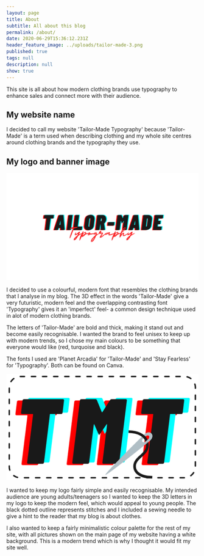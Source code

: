```yaml
---
layout: page
title: About
subtitle: All about this blog
permalink: /about/
date: 2020-06-29T15:36:12.231Z
header_feature_image: ../uploads/tailor-made-3.png
published: true
tags: null
description: null
show: true
---
```

This site is all about how modern clothing brands use typography to enhance sales and connect more with their audience. 

## My website name

I decided to call my website 'Tailor-Made Typography' because 'Tailor-Made' is a term used when describing clothing and my whole site centres around clothing brands and the typography they use.

## My logo and banner image

![Tailor-Made Typography header](../uploads/tailor-made-3.png "Tailor-Made Typography header")

I decided to use a colourful, modern font that resembles the clothing brands that I analyse in my blog. The 3D effect in the words 'Tailor-Made' give a very futuristic, modern feel and the overlapping contrasting font 'Typography' gives it an 'imperfect' feel- a common design technique used in alot of modern clothing brands. 

The letters of 'Tailor-Made' are bold and thick, making it stand out and become easily recognisable. I wanted the brand to feel unisex to keep up with modern trends, so I chose my main colours to be something that everyone would like (red, turquoise and black).

The fonts I used are 'Planet Arcadia' for 'Tailor-Made' and 'Stay Fearless' for 'Typography'. Both can be found on Canva.

![Tailor-Made Typography logo](../uploads/t-2.png "Tailor-Made Typography logo")

I wanted to keep my logo fairly simple and easily recognisable. My intended audience are young adults/teenagers so I wanted to keep the 3D letters in my logo to keep the modern feel, which would appeal to young people. The black dotted outline represents stitches and I included a sewing needle to give a hint to the reader that my blog is about clothes.

I also wanted to keep a fairly minimalistic colour palette for the rest of my site, with all pictures shown on the main page of my website having a white background. This is a modern trend which is why I thought it would fit my site well.